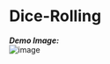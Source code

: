 # Dice-Rolling

***Demo Image:***<br>
![image](https://user-images.githubusercontent.com/64822980/135703897-0b08c280-193b-48bf-91a9-b27e6d7a2d8d.png)

